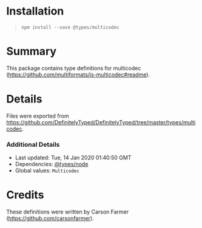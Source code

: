 # Installation
> `npm install --save @types/multicodec`

# Summary
This package contains type definitions for multicodec (https://github.com/multiformats/js-multicodec#readme).

# Details
Files were exported from https://github.com/DefinitelyTyped/DefinitelyTyped/tree/master/types/multicodec.

### Additional Details
 * Last updated: Tue, 14 Jan 2020 01:40:50 GMT
 * Dependencies: [@types/node](https://npmjs.com/package/@types/node)
 * Global values: `Multicodec`

# Credits
These definitions were written by Carson Farmer (https://github.com/carsonfarmer).

